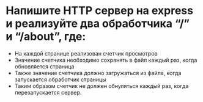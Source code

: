 # Напишите HTTP сервер на express и реализуйте два обработчика “/” и “/about”, где:

* На каждой странице реализован счетчик просмотров
* Значение счетчика необходимо сохранять в файл каждый раз, когда обновляется страница
* Также значение счетчика должно загружаться из файла, когда запускается обработчик страницы
* Таким образом счетчик не должен обнуляться каждый раз, когда перезапускается сервер.